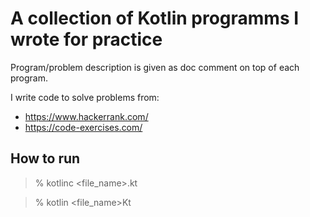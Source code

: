# A collection of Kotlin programms I wrote for practice

Program/problem description is given as doc comment on top of each program.

I write code to solve problems from:

- https://www.hackerrank.com/
- https://code-exercises.com/

## How to run

> % kotlinc <file_name>.kt

> % kotlin <file_name>Kt
